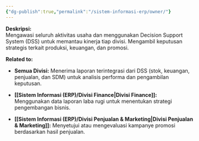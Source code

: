 ```yaml
---
{"dg-publish":true,"permalink":"/sistem-informasi-erp/owner/"}
---
```



**Deskripsi:**  
Mengawasi seluruh aktivitas usaha dan menggunakan Decision Support System (DSS) untuk memantau kinerja tiap divisi. Mengambil keputusan strategis terkait produksi, keuangan, dan promosi.

**Related to:**
- **Semua Divisi:** Menerima laporan terintegrasi dari DSS (stok, keuangan, penjualan, dan SDM) untuk analisis performa dan pengambilan keputusan.
    
- **[[Sistem Informasi (ERP)/Divisi Finance\|Divisi Finance]]:** Menggunakan data laporan laba rugi untuk menentukan strategi pengembangan bisnis.
    
- **[[Sistem Informasi (ERP)/Divisi Penjualan & Marketing\|Divisi Penjualan & Marketing]]:** Menyetujui atau mengevaluasi kampanye promosi berdasarkan hasil penjualan.